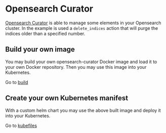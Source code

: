 # Opensearch Curator

<a href="https://pypi.org/project/curator-opensearch/" target="_blank" rel="noopener noreferrer">Opensearch Curator</a> is able to manage some elements in your Opensearch cluster. In the example is used a `delete_indices` action that will purge the indices older than a specified number.

## Build your own image

You may build your own opensearch-curator Docker image and load it to your own Docker repository. Then you may use this image into your Kubernetes.

Go to [build](./build/)

## Create your own Kubernetes manifest

With a custom helm chart you may use the above built image and deploy it into your Kubernetes.

Go to [kubefiles](./kubefiles/)
